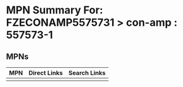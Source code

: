 



# MPN Summary For: FZECONAMP5575731 > con-amp : 557573-1

## MPNs
  

|MPN|Direct Links|Search Links|
| :--- | :--- | :--- |
||||
